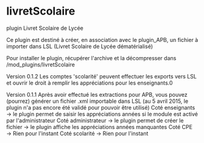# livretScolaire
plugin Livret Scolaire de Lycée

Ce plugin est destiné à créer, en association avec le plugin_APB, un fichier à importer dans LSL (Livret Scolaire de Lycée dématérialisé)

Pour installer le plugin, récupérer l'archive et la décompresser dans /mod_plugins/livretScolaire

Version 0.1.2
Les comptes 'scolarité' peuvent effectuer les exports vers LSL et ouvrir le droit à remplir les appréciations pour les enseignants.0

Version 0.1.1
Après avoir effectué les extractions pour APB, vous pouvez (pourrez) générer un fichier .xml importable dans LSL (au 5 avril 2015, le plugin n'a pas encore été validé pour pouvoir être utilisé)
Coté enseignants → le plugin permet de saisir les appréciations années si le module est activé par l'administrateur
Coté administrateur → le plugin permet de créer le fichier
                    → le plugin affiche les appréciations années manquantes
Coté CPE → Rien pour l'instant
Coté scolarité → Rien pour l'instant
